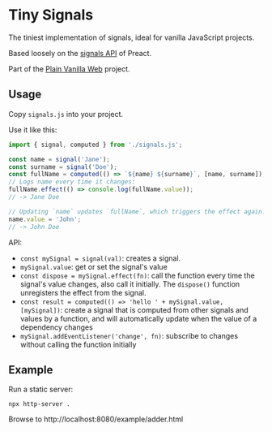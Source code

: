 # Tiny Signals

The tiniest implementation of signals, ideal for vanilla JavaScript projects.

Based loosely on the [signals API](https://preactjs.com/guide/v10/signals/) of Preact.

Part of the [Plain Vanilla Web](https://plainvanillaweb.com) project.

## Usage

Copy `signals.js` into your project.

Use it like this:

```js
import { signal, computed } from './signals.js';

const name = signal('Jane');
const surname = signal('Doe');
const fullName = computed(() => `${name} ${surname}`, [name, surname]);
// Logs name every time it changes:
fullName.effect(() => console.log(fullName.value));
// -> Jane Doe

// Updating `name` updates `fullName`, which triggers the effect again:
name.value = 'John';
// -> John Doe
```

API:

- `const mySignal = signal(val)`: creates a signal.
- `mySignal.value`: get or set the signal's value
- `const dispose = mySignal.effect(fn)`: call the function every time the signal's value changes, also call it initially. The `dispose()` function unregisters the effect from the signal.
- `const result = computed(() => 'hello ' + mySignal.value, [mySignal])`: create a signal that is computed from other signals and values by a function,
and will automatically update when the value of a dependency changes
- `mySignal.addEventListener('change', fn)`: subscribe to changes without calling the function initially

## Example

Run a static server:

`npx http-server .`

Browse to http://localhost:8080/example/adder.html
